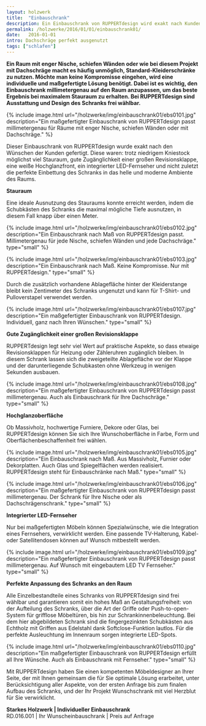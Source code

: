 ```yaml
---
layout: holzwerk
title:  "Einbauschrank"
description: Ein Einbauschrank von RUPPERTdesign wird exakt nach Kundenwunsch gefertigt.
permalink: /holzwerke/2016/01/01/einbauschrank01/
date:   2016-01-01
intro: Dachschräge perfekt ausgenutzt
tags: ["schlafen"]
---
```




**Ein Raum mit enger Nische, schiefen Wänden oder wie bei diesem Projekt mit Dachschräge macht es häufig unmöglich, 
Standard-Kleiderschränke zu nutzen. Möchte man keine Kompromisse eingehen, 
wird eine individuelle und maßgefertigte Lösung benötigt. 
Dabei ist es wichtig, den Einbauschrank millimetergenau auf den Raum anzupassen, 
um das beste Ergebnis bei maximalem Stauraum zu erhalten. 
Bei RUPPERTdesign sind Ausstattung und Design des Schranks frei wählbar.**


{% include image.html url="/holzwerke/img/einbauschrank01/ebs0101.jpg" description="Ein maßgefertigter Einbauschrank von RUPPERTdesign passt millimetergenau für Räume mit enger Nische, schiefen Wänden oder mit Dachschräge." %}




Dieser Einbauschrank von RUPPERTdesign wurde exakt nach den Wünschen der Kunden gefertigt. 
Diese waren: trotz niedrigem Kniestock möglichst viel Stauraum, 
gute Zugänglichkeit einer großen Revisionsklappe, 
eine weiße Hochglanzfront, ein integrierter LED-Fernseher 
und nicht zuletzt die perfekte Einbettung des Schranks in das helle und moderne Ambiente des Raums.

**Stauraum**

Eine ideale Ausnutzung des Stauraums konnte erreicht werden, 
indem die Schubkästen des Schranks die maximal mögliche Tiefe ausnutzen, in diesem Fall knapp über einen Meter.

{% include image.html url="/holzwerke/img/einbauschrank01/ebs0102.jpg" description="Ein Einbauschrank nach Maß von RUPPERTdesign passt. Millimetergenau für jede Nische, schiefen Wänden und jede Dachschräge." type="small" %}



{% include image.html url="/holzwerke/img/einbauschrank01/ebs0103.jpg" description="Ein Einbauschrank nach Maß. Keine Kompromisse. Nur mit RUPPERTdesign." type="small" %}

Durch die zusätzlich vorhandene Ablagefläche hinter der Kleiderstange 
bleibt kein Zentimeter des Schranks ungenutzt und 
kann für T-Shirt- und Pulloverstapel verwendet werden.

{% include image.html url="/holzwerke/img/einbauschrank01/ebs0107.jpg" description="Ein maßgefertigter Einbauschrank von RUPPERTdesign. Individuell, ganz nach Ihren Wünschen." type="small" %}


**Gute Zugänglichkeit einer großen Revisionsklappe**

RUPPERTdesign legt sehr viel Wert auf praktische Aspekte, 
so dass etwaige Revisionsklappen für Heizung oder Zähleruhren zugänglich bleiben. 
In diesem Schrank lassen sich die zweigeteilte Ablagefläche vor der Klappe 
und der darunterliegende Schubkasten ohne Werkzeug in wenigen Sekunden ausbauen.


{% include image.html url="/holzwerke/img/einbauschrank01/ebs0108.jpg" description="Ein maßgefertigter Einbauschrank von RUPPERTdesign passt millimetergenau. Auch als Einbauschrank für Ihre Dachschräge." type="small" %}


**Hochglanzoberfläche**

Ob Massivholz, hochwertige Furniere, Dekore oder Glas, 
bei RUPPERTdesign können Sie sich Ihre Wunschoberfläche in Farbe, 
Form und Oberflächenbeschaffenheit frei wählen.


{% include image.html url="/holzwerke/img/einbauschrank01/ebs0105.jpg" description="Ein Einbauschrank nach Maß. Aus Massivholz, Furnier oder Dekorplatten. Auch Glas und Spiegelflächen werden realisiert. RUPPERTdesign steht für Einbauschränke nach Maß." type="small" %}

{% include image.html url="/holzwerke/img/einbauschrank01/ebs0106.jpg" description="Ein maßgefertigter Einbauschrank von RUPPERTdesign passt millimetergenau. Der Schrank für Ihre Nische oder als Dachschrägenschrank." type="small" %}


**Integrierter LED-Fernseher**

Nur bei maßgefertigten Möbeln können Spezialwünsche, 
wie die Integration eines Fernsehers, verwirklicht werden. 
Eine passende TV-Halterung, Kabel- oder Satellitendosen können auf Wunsch mitbestellt werden.

{% include image.html url="/holzwerke/img/einbauschrank01/ebs0109.jpg" description="Ein maßgefertigter Einbauschrank von RUPPERTdesign passt millimetergenau. Auf Wunsch mit eingebautem LED TV Fernseher." type="small" %}

**Perfekte Anpassung des Schranks an den Raum**

Alle Einzelbestandteile eines Schranks von RUPPERTdesign sind frei wählbar 
und garantieren somit ein hohes Maß an Gestaltungsfreiheit: von der Aufteilung des Schranks, 
über die Art der Griffe oder Push-to-open-System für grifflose Möbeltüren, 
bis hin zur Schrankinnenbeleuchtung. Bei dem hier abgebildeten Schrank sind die 
fingergezinkten Schubkästen aus Echtholz mit Griffen aus Edelstahl dank Softclose-Funktion lautlos.
Für die perfekte Ausleuchtung im Innenraum sorgen integrierte LED-Spots. 

{% include image.html url="/holzwerke/img/einbauschrank01/ebs0110.jpg" description="Ein maßgefertigter Einbauschrank von RUPPERTdesign erfüllt all Ihre Wünsche. Auch als Einbauschrank mit Fernseher." type="small" %}


Mit RUPPERTdesign haben Sie einen kompetenten Möbeldesigner an Ihrer Seite, 
der mit Ihnen gemeinsam die für Sie optimale Lösung erarbeitet, 
unter Berücksichtigung aller Aspekte, von der ersten Anfrage bis zum finalen Aufbau des Schranks, 
und der Ihr Projekt Wunschschrank mit viel Herzblut für Sie verwirklicht.  


  

**Starkes Holzwerk \| Individueller Einbauschrank**    
RD.016.001  \|  Ihr Wunscheinbauschrank  \|  Preis auf Anfrage
